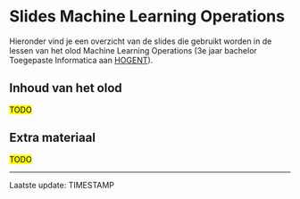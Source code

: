 # Slides Machine Learning Operations

Hieronder vind je een overzicht van de slides die gebruikt worden in de lessen van het olod Machine
Learning Operations (3e jaar bachelor Toegepaste Informatica aan [HOGENT](https://www.hogent.be/)).

## Inhoud van het olod

<mark>TODO</mark>

## Extra materiaal

<mark>TODO</mark>

---

Laatste update: TIMESTAMP
